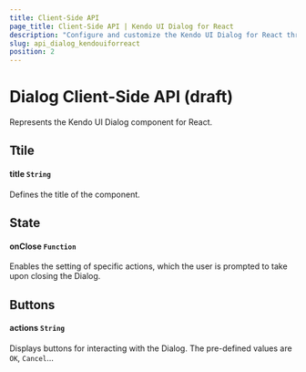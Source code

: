 ```yaml
---
title: Client-Side API
page_title: Client-Side API | Kendo UI Dialog for React
description: "Configure and customize the Kendo UI Dialog for React through its client-side API reference."
slug: api_dialog_kendouiforreact
position: 2
---
```


# Dialog Client-Side API (draft)

Represents the Kendo UI Dialog component for React.

## Ttile

#### title `String`

Defines the title of the component.

## State   

#### onClose `Function`

Enables the setting of specific actions, which the user is prompted to take upon closing the Dialog.

## Buttons

#### actions `String`

Displays buttons for interacting with the Dialog. The pre-defined values are `OK`, `Cancel`...
